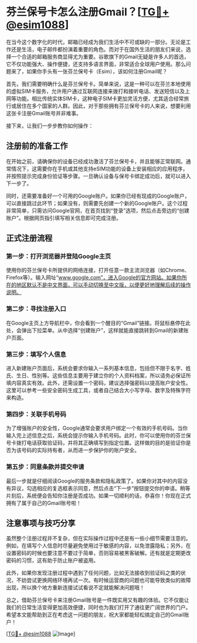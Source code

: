 # 芬兰保号卡怎么注册Gmail？[[TG💪+ @esim1088](https://t.me/s/esim1088)]

在当今这个数字化的时代，邮箱已经成为我们生活中不可或缺的一部分。无论是工作还是生活，电子邮件都扮演着重要的角色。而对于在国外生活的朋友们来说，选择一个合适的邮箱服务商显得尤为重要。谷歌旗下的Gmail无疑是许多人的首选，它不仅功能强大、操作便捷，还支持多语言界面，非常适合全球用户使用。那么问题来了，如果你手头有一张芬兰保号卡（Esim），该如何注册Gmail呢？

首先，我们需要明确什么是芬兰保号卡。简单来说，这是一种可以在芬兰本地使用的虚拟SIM卡服务，允许用户通过互联网连接来拨打和接听电话、发送短信以及上网等功能。相比传统实体SIM卡，这种电子SIM卡更加灵活方便，尤其适合经常旅行或居住在多个国家的人群。因此，对于那些拥有芬兰保号卡的人来说，想要利用这张卡注册Gmail账号并非难事。

接下来，让我们一步步教你如何操作：

## 注册前的准备工作

在开始之前，请确保你的设备已经成功激活了芬兰保号卡，并且能够正常联网。通常情况下，这需要你在手机或其他支持eSIM功能的设备上安装相应的应用程序，并按照提示完成身份验证等步骤。一旦确认设备与保号卡绑定成功后，就可以进入下一步了。

同时，还需要准备好一个可用的Google账户。如果你已经有现成的Google账户，可以直接跳过此环节；如果没有，则需要先创建一个新的Google账户。这个过程非常简单，只需访问Google官网，在首页找到“登录”选项，然后点击旁边的“创建账户”。根据网页指引填写相关信息即可完成注册。

## 正式注册流程

### 第一步：打开浏览器并登陆Google主页

使用你的芬兰保号卡所提供的网络连接，打开任意一款主流浏览器（如Chrome、Firefox等）。输入网址“www.google.com”，进入Google的官方网站。如果你所在的地区默认不是中文界面，可以手动切换至中文版，以便更好地理解后续的操作说明。

### 第二步：寻找注册入口

在Google主页上方导航栏中，你会看到一个醒目的“Gmail”链接。将鼠标悬停在此处，会弹出下拉菜单。从中选择“创建账户”，这样就能直接跳转到Gmail的新建账户页面。

### 第三步：填写个人信息

进入新建账户页面后，系统会要求你输入一系列基本信息，包括但不限于名字、姓氏、生日、性别等。这些信息主要用于建立你的个人资料档案，所以请务必保证所填内容真实有效。此外，还需设置一个密码，建议选择强密码以提高账户安全性。这里可以参考一些安全密码生成工具，或者自己结合大小写字母、数字及特殊字符来构造。

### 第四步：关联手机号码

为了增强账户的安全性，Google通常会要求用户绑定一个有效的手机号码。当你输入完上述信息之后，系统会提示你输入手机号码。此时，你可以使用你的芬兰保号卡拨打电话获取验证码，并将其正确填写到指定位置。这样做的目的是验证你是否为该号码的实际持有者，从而进一步保护你的账户安全。

### 第五步：同意条款并提交申请

最后一步就是仔细阅读Google的服务条款和隐私政策了。如果你对其中的内容没有异议，勾选相应的复选框表示同意，然后点击“下一步”按钮提交你的申请。稍等片刻后，系统便会告知你注册是否成功。如果一切顺利的话，恭喜你！你现在正式拥有了属于自己的Gmail账号啦！

## 注意事项与技巧分享

虽然整个注册过程并不复杂，但在实际操作过程中还是有一些小细节需要注意的。例如，在填写个人信息时尽量避免使用过于敏感的内容，以免泄露隐私；另外，在设置密码的时候也要注意不要过于简单，否则容易被黑客破解。还有就是定期更改密码的习惯，这有助于防止账户被盗用。

此外，如果你发现注册过程中遇到了任何问题，比如无法接收到验证码之类的状况，不妨尝试更换网络环境再试一次。有时候运营商的问题也可能导致类似的故障出现，所以换个地方重新连接试试看说不定就能解决问题哦！

总之，借助芬兰保号卡来注册Gmail账号是一件既实用又有趣的体验。它不仅能让我们的日常生活变得更加高效便捷，同时也为我们打开了通往更广阔世界的门户。希望本文能帮助到正在考虑这一问题的朋友，祝大家都能轻松搞定自己的Gmail账户！

[[TG💪+ @esim1088](https://t.me/s/esim1088) ![Image](https://i.postimg.cc/4NQfJmqS/Snipaste-2025-05-13-00-14-12.png)]